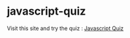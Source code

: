 # javascript-quiz
Visit this site and try the quiz : [Javascript Quiz]( https://charu271.github.io/javascript-quiz/index.html)
